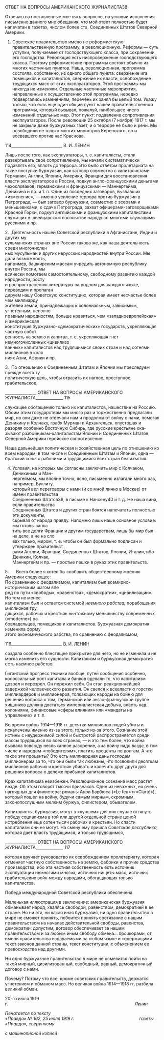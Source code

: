 ОТВЕТ НА ВОПРОСЫ АМЕРИКАНСКОГО ЖУРНАЛИСТА38

Отвечаю на поставленные мне пять вопросов, на условии исполнения письменно данного мне обещания, что мой ответ полностью будет напечатан в газетах, числом бо­лее ста, Соединенных Штатов Северной Америки.

1. Советское правительство имело не реформистскую правительственную програм­му, а революционную. Реформы — суть уступки, получаемые от господствующего класса, при сохранении его господства. Революция есть ниспровержение господствую­щего класса. Поэтому реформистские программы состоят обычно из многих частичных пунктов. Наша, революционная, программа состояла, собственно, из одного общего пункта: свержение ига помещиков и капиталистов, свержение их власти, освобождение трудящихся масс от этих эксплуататоров. Этой программы мы никогда не изменяли. Отдельные частичные мероприятия, направленные к осуществлению этой программы, нередко подвергались изменениям; перечень их занял бы целый том. Укажу только, что есть еще один общий пункт нашей правительственной программы, который вызывал, пожалуй, наибольшее число изменений отдельных мер. Этот пункт: подавление сопро­тивления эксплуататоров. После революции 25 октября (7 ноября) 1917 г. мы не закры­ли даже буржуазных газет, и о терроре не было и речи. Мы освободили не только мно­гих министров Керенского, но и воевавшего против нас Краснова.

  

114__________________________ В. И. ЛЕНИН

Лишь после того, как эксплуататоры, т. е. капиталисты, стали развертывать свое сопро­тивление, мы начали систематически подавлять его, вплоть до террора. Это было отве­том пролетариата на такие поступки буржуазии, как заговор совместно с капиталиста­ми Германии, Англии, Японии, Америки, Франции для восстановления власти эксплуа­таторов в России, подкуп англо-французскими деньгами чехословаков, германскими и французскими — Маннергейма, Деникина и пр. и т. п. Один из последних заговоров, вызвавших «изменение», — именно усиление террора против буржуазии в Петрограде, — был заговор буржуазии, совместно с эсерами и меньшевиками, о сдаче Петрограда, захват офицерами-заговорщиками Красной Горки, подкуп английскими и французски­ми капиталистами служащих в швейцарском посольстве наряду со многими служащи­ми русскими и пр.

2.  Деятельность нашей Советской республики в Афганистане, Индии и других му­  
сульманских странах вне России такова же, как наша деятельность среди многочислен­  
ных мусульман и других нерусских народностей внутри России. Мы дали возможность,  
например, башкирским массам учредить автономную республику внутри России, мы  
всячески помогаем самостоятельному, свободному развитию каждой народности, росту  
и распространению литературы на родном для каждого языке, переводим и пропаган­  
дируем нашу Советскую конституцию, которая имеет несчастье более чем миллиарду  
жителей земли, принадлежащих к колониальным, зависимым, угнетенным, неполно­  
правным народностям, больше нравиться, чем «западноевропейская» и американская  
конституция буржуазно-«демократических» государств, укрепляющая частную собст­  
венность на землю и капитал, т. е. укрепляющая гнет немногочисленных «цивилизо­  
ванных» капиталистов над трудящимися своих стран и над сотнями миллионов в коло­  
ниях Азии, Африки и пр.

3.  По отношению к Соединенным Штатам и Японии мы преследуем прежде всего ту  
политическую цель, чтобы отразить их наглое, преступное, грабительское,

  

________________ ОТВЕТ НА ВОПРОСЫ АМЕРИКАНСКОГО ЖУРНАЛИСТА______________ 115

служащее обогащению только их капиталистов, нашествие на Россию. Обоим этим го­сударствам мы много раз и торжественно предлагали мир, но они даже не отвечали нам и продолжают войну с нами, помогая Деникину и Колчаку, грабя Мурман и Архан­гельск, опустошая и разоряя особенно Восточную Сибирь, где русские крестьяне ока­зывают разбойникам-капиталистам Японии и Соединенных Штатов Северной Америки геройское сопротивление.

Наша дальнейшая политическая и хозяйственная цель по отношению ко всем наро­дам, в том числе и Соединенным Штатам и Японии, одна — братский союз с рабочими и трудящимися всех стран без изъятия.

4. Условия, на которых мы согласны заключить мир с Колчаком, Деникиным и Ман-  
нергеймом, мы вполне точно, ясно, письменно излагали много раз, например, Буллиту,  
который вел переговоры с нами (и со мной лично в Москве) от имени правительства  
Соединенных Штатов39, в письме к Нансену40 и т. д. Не наша вина, если правительства  
Соединенных Штатов и других стран боятся напечатать полностью эти документы,  
скрывая от народа правду. Напомню лишь наше основное условие: мы готовы запла­  
тить все долги Франции и другим государствам, лишь бы мир был на деле, а не на сло­  
вах только, миром, т. е. чтобы он был формально подписан и утвержден правительст­  
вами Англии, Франции, Соединенных Штатов, Японии, Италии, ибо Деникин, Колчак,  
Маннергейм и пр. — простые пешки в руках этих правительств.

5.      Всего более я хотел бы сообщить общественному мнению Америки следующее:  
По сравнению с феодализмом, капитализм был всемирно-историческим шагом впе­  
ред по пути «свободы», «равенства», «демократии», «цивилизации». Но тем не менее  
капитализм был и остается системой _наемного рабства,_ порабощения миллионов тру­  
дящихся, рабочих и крестьян ничтожному меньшинству современных («moderne») ра­  
бовладельцев, помещиков и капиталистов. Буржуазная демократия изменила форму  
этого экономического рабства, по сравнению с феодализмом,

  

116__________________________ В. И. ЛЕНИН

создала особенно блестящее прикрытие для него, но не изменила и не могла изменить его сущности. Капитализм и буржуазная демократия есть наемное рабство.

Гигантский прогресс техники вообще, путей сообщения особенно, колоссальный рост капитала и банков сделали то, что капитализм дозрел и перезрел. Он пережил себя. Он стал реакционнейшей задержкой человеческого развития. Он свелся к всевластию горстки миллиардеров и миллионеров, толкающих народы на бойню для решения во­проса о том, германской или англо-французской группе хищников должна достаться империалистская добыча, власть над колониями, финансовые «сферы влияния» или «мандаты на управление» и т. п.

Во время войны 1914—1918 гг. десятки миллионов людей убиты и искалечены именно из-за этого, только из-за этого. Сознание этой истины с неудержимой силой и быстротой распространяется среди массы трудящихся во всех странах, — и это тем бо­лее, что война вызвала повсюду неслыханное разорение, а за войну надо _везде,_ в том числе и народам-«победителям», платить проценты по долгам. А что такое эти процен­ты? Это есть миллиардная дань господам миллионерам за то, что они были так любез­ны, что позволили десяткам миллионов рабочих и крестьян убивать и калечить друг друга для решения вопроса о дележе прибылей капиталистов.

Крах капитализма неизбежен. Революционное сознание масс растет везде. Об этом говорят тысячи признаков. Один из неважных, но очень наглядных для филистера: ро­маны Анри Барбюса («Le feu» и «Clarté»), который пошел на войну, будучи самым мирным, скромным, законопослушным мелким буржуа, филистером, обывателем.

Капиталисты, буржуазия, могут в «лучшем» для них случае оттянуть победу социа­лизма в той или другой отдельной стране ценой истребления еще сотен тысяч рабочих и крестьян. Но спасти капитализм они не могут. На смену ему пришла _Советская рес­публика,_ которая дает власть трудящимся, и только трудящимся,

  

________________ ОТВЕТ НА ВОПРОСЫ АМЕРИКАНСКОГО ЖУРНАЛИСТА______________ 117

которая вручает руководство их освобождением пролетариату, которая отменяет част­ную собственность на землю, фабрики и прочие средства производства, ибо эта частная собственность есть источник эксплуатации немногими многих, источник нищеты масс, источник грабительских войн между народами, обогащающих только капиталистов.

Победа международной Советской республики обеспечена.

Маленькая иллюстрация в заключение: американская буржуазия обманывает народ, хвалясь свободой, равенством, демократией в ее стране. Но ни эта, ни какая иная бур­жуазия, ни одно правительство в мире не сможет принять, побоится принять состязание с нашим правительством на началах действительной свободы, равенства, демократии: допустим, договор обеспечивает за нашим правительством и за любым иным свободу обмена... брошюрами, от имени правительства издаваемыми на любом языке и содер­жащими текст законов данной страны, текст конституции, с объяснением ее превосход­ства над другими.

Ни одно буржуазное правительство в мире не осмелится пойти на такой мирный, ци­вилизованный, свободный, равный, демократичный договор с нами.

Почему? Потому что все, кроме советских правительств, держатся угнетением и об­маном масс. Но великая война 1914—1918 гг. разбила великий обман.

20-го июля 1919 г.                                                                                                         _Ленин_

_Печатается по тексту  
«Правда» № 162, 25 июля 1919 г.                                                      газеты «Правда», сверенному_

_с машинописной копией_
